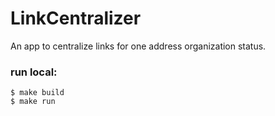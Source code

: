 # LinkCentralizer
An app to centralize links for one address organization status.

### run local:
    $ make build
    $ make run
    
    
